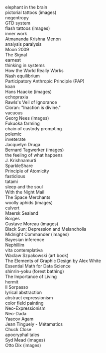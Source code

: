 elephant in the brain  
pictorial tattoos (images)  
negentropy  
GTD system  
flash tattoos (images)  
inner work  
Atmananda Krishna Menon  
analysis paralysis  
Moon 2009  
The Signal  
earnest  
thinking in systems  
How the World Really Works  
Nash equilibrium  
Participatory Anthropic Principle (PAP)  
koan  
Hans Haacke (images)  
echopraxia  
Rawls's Veil of Ignorance  
Cioran: "Inaction is divine."  
vacuous  
Georg Nees (images)  
Fukuoka farming  
chain of custody prompting  
polemic  
inveterate  
Jacquelyn Druga  
Bernard Tagwerker (images)  
the feeling of what happens  
J. Krishnamurti  
SparkleShare  
Principle of Atomicity  
fastidious  
tatami  
sleep and the soul  
With the Night Mail  
The Space Merchants  
woolly aphids (images)  
culvert  
Maersk Sealand  
Borges  
Gustave Moreau (images)  
Black Sun: Depression and Melancholia  
Midnight Commander (images)  
Bayesian inference  
Nephillim  
vita contemplativa  
Waclaw Szpakowski (art book)  
The Elements of Graphic Design by Alex White  
Essential Math for Data Science  
shinrin-yoku (forest bathing)  
The Importance of Living  
hermit  
Il Sorpasso  
lyrical abstraction  
abstract expressionism  
color field painting  
Neo-Expressionism  
Neo-Dada  
Yaacov Agam  
Jean Tinguely - Métamatics  
Chuck Close  
apocryphal tales  
Syd Mead (images)  
Otto Dix (images)
